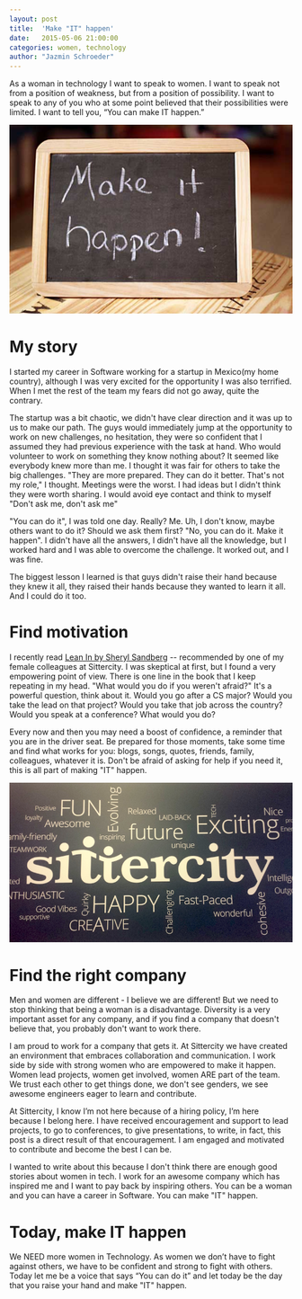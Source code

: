 ```yaml
---
layout: post
title:  'Make "IT" happen'
date:   2015-05-06 21:00:00
categories: women, technology
author: "Jazmin Schroeder"
---
```


As a woman in technology I want to speak to women. I want to speak not from a position of weakness, but from a position of possibility. I want to speak to any of you who at some point believed that their possibilities were limited. I want to tell you, “You can make IT happen.”

![Sittercity QA](/assets/img/Make-It-Happen.jpg)

# My story
I started my career in Software working for a startup in Mexico(my home country), although I was very excited for the opportunity I was also terrified. When I met the rest of the team my fears did not go away, quite the contrary. 

The startup was a bit chaotic, we didn't have clear direction and it was up to us to make our path. The guys would immediately jump at the opportunity to work on new challenges, no hesitation, they were so confident that I assumed they had previous experience with the task at hand. Who would volunteer to work on something they know nothing about? It seemed like everybody knew more than me. I thought it was fair for others to take the big challenges. "They are more prepared. They can do it better. That's not my role," I thought. Meetings were the worst. I had ideas but I didn't think they were worth sharing. I would avoid eye contact and think to myself "Don't ask me, don't ask me"

"You can do it", I was told one day. Really? Me. Uh, I don't know, maybe others want to do it? Should we ask them first? "No, you can do it. Make it happen". I didn't have all the answers, I didn't have all the knowledge, but I worked hard and I was able to overcome the challenge. It worked out, and I was fine. 

The biggest lesson I learned is that guys didn't raise their hand because they knew it all, they raised their hands because they wanted to learn it all. And I could do it too.   

# Find motivation
I recently read [Lean In by Sheryl Sandberg](http://leanin.org/book/) -- recommended by one of my female colleagues at Sittercity. I was skeptical at first, but I found a very empowering point of view. There is one line in the book that I keep repeating in my head. "What would you do if you weren't afraid?" It's a powerful question, think about it. Would you go after a CS major? Would you take the lead on that project? Would you take that job across the country? Would you speak at a conference? What would you do?

Every now and then you may need a boost of confidence, a reminder that you are in the driver seat. Be prepared for those moments, take some time and find what works for you: blogs, songs, quotes, friends, family, colleagues, whatever it is. Don't be afraid of asking for help if you need it, this is all part of making "IT" happen. 

![Sittercity QA](/assets/img/sittercity.jpg)

# Find the right company
Men and women are different - I believe we are different! But we need to stop thinking that being a woman is a disadvantage. Diversity is a very important asset for any company, and if you find a company that doesn't believe that, you probably don't want to work there. 

I am proud to work for a company that gets it. At Sittercity we have created an environment that embraces collaboration and communication. I work side by side with strong women who are empowered to make it happen. Women lead projects, women get involved, women ARE part of the team. We trust each other to get things done, we don't see genders, we see awesome engineers eager to learn and contribute.

At Sittercity, I know I’m not here because of a hiring policy, I’m here because I belong here. I have received encouragement and support to lead projects, to go to conferences, to give presentations, to write, in fact, this post is a direct result of that encouragement. I am engaged and motivated to contribute and become the best I can be.

I wanted to write about this because I don't think there are enough good stories about women in tech. I work for an awesome company which has inspired me and I want to pay back by inspiring others. You can be a woman and you can have a career in Software. You can make "IT" happen.

# Today, make IT happen
We NEED more women in Technology. As women we don’t have to fight against others, we have to be confident and strong to fight with others. Today let me be a voice that says “You can do it” and let today be the day that you raise your hand and make "IT" happen.
